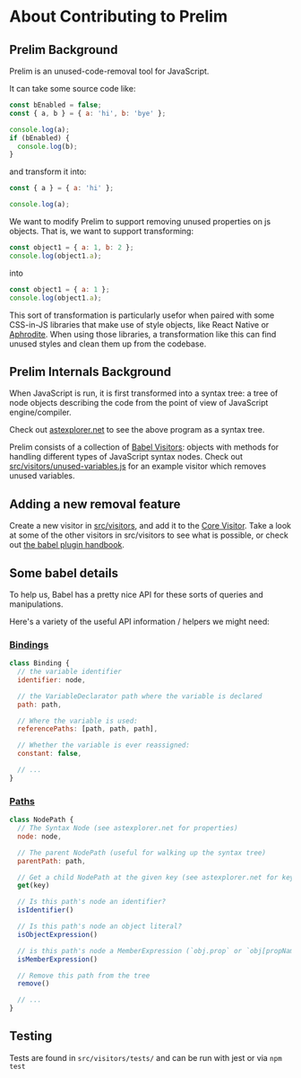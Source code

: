 # About Contributing to Prelim

## Prelim Background

Prelim is an unused-code-removal tool for JavaScript.

It can take some source code like:

```javascript
const bEnabled = false;
const { a, b } = { a: 'hi', b: 'bye' };

console.log(a);
if (bEnabled) {
  console.log(b);
}
```

and transform it into:

```javascript
const { a } = { a: 'hi' };

console.log(a);
```

We want to modify Prelim to support removing unused properties on js objects.
That is, we want to support transforming:

```javascript
const object1 = { a: 1, b: 2 };
console.log(object1.a);
```

into

```javascript
const object1 = { a: 1 };
console.log(object1.a);
```

This sort of transformation is particularly usefor when paired with some
CSS-in-JS libraries that make use of style objects, like React Native or
[Aphrodite][aphrodite]. When using those libraries, a transformation like
this can find unused styles and clean them up from the codebase.

[aphrodite]: https://github.com/Khan/aphrodite


## Prelim Internals Background

When JavaScript is run, it is first transformed into a syntax tree: a tree of
node objects describing the code from the point of view of JavaScript
engine/compiler.

Check out [astexplorer.net][astexample] to see the above program as a syntax tree.

[astexample]: https://astexplorer.net/#/gist/1a6a2d7fa664f25788beb46f6896fd20/e3306eb243ede793534be85221750e81f55fe89a

Prelim consists of a collection of [Babel Visitors][visitors]: objects with
methods for handling different types of JavaScript syntax nodes. Check out
[src/visitors/unused-variables.js](src/visitors/unused-variables.js)
for an example visitor which removes unused variables.

[visitors]: https://github.com/jamiebuilds/babel-handbook/blob/master/translations/en/plugin-handbook.md#visitors


## Adding a new removal feature

Create a new visitor in [src/visitors](src/visitors), and add it to the
[Core Visitor](src/visitors/core.js). Take a look at some of the other
visitors in src/visitors to see what is possible, or check out [the
babel plugin handbook][babel-handbook].

[babel-handbook]: https://github.com/jamiebuilds/babel-handbook/


## Some babel details

To help us, Babel has a pretty nice API for these sorts of queries and
manipulations.

Here's a variety of the useful API information / helpers we might need:


### [Bindings][bindings]

[bindings]: https://github.com/jamiebuilds/babel-handbook/blob/master/translations/en/plugin-handbook.md#bindings

```javascript
class Binding {
  // the variable identifier
  identifier: node,

  // the VariableDeclarator path where the variable is declared
  path: path,

  // Where the variable is used:
  referencePaths: [path, path, path],

  // Whether the variable is ever reassigned:
  constant: false,

  // ...
}
```


### [Paths][paths]

[paths]: https://github.com/jamiebuilds/babel-handbook/blob/master/translations/en/plugin-handbook.md#paths

```javascript
class NodePath {
  // The Syntax Node (see astexplorer.net for properties)
  node: node,

  // The parent NodePath (useful for walking up the syntax tree)
  parentPath: path,

  // Get a child NodePath at the given key (see astexplorer.net for keys)
  get(key)

  // Is this path's node an identifier?
  isIdentifier()

  // Is this path's node an object literal?
  isObjectExpression()

  // is this path's node a MemberExpression (`obj.prop` or `obj[propName]`)
  isMemberExpression()

  // Remove this path from the tree
  remove()

  // ...
}
```

## Testing

Tests are found in `src/visitors/tests/` and can be run with jest or via `npm test`

